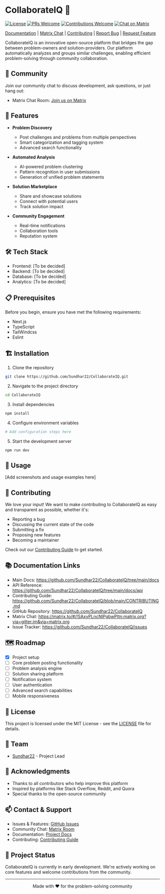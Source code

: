 
# CollaborateIQ 🤝

[![License](https://img.shields.io/badge/license-MIT-blue.svg)](https://opensource.org/licenses/MIT)
[![PRs Welcome](https://img.shields.io/badge/PRs-welcome-brightgreen.svg)](http://makeapullrequest.com)
[![Contributions Welcome](https://img.shields.io/badge/contributions-welcome-brightgreen.svg?style=flat)](https://github.com/Sundhar22/CollaborateIQ/issues)
[![Chat on Matrix](https://img.shields.io/badge/chat-on%20matrix-blue)](https://matrix.to/#/!SAxvPLncNIPgbwPItn:matrix.org?via=gitter.im&via=matrix.org)

[Documentation](https://github.com/Sundhar22/CollaborateIQ/docs) | 
[Matrix Chat](https://matrix.to/#/!SAxvPLncNIPgbwPItn:matrix.org?via=gitter.im&via=matrix.org) | 
[Contributing](https://github.com/Sundhar22/CollaborateIQ/blob/main/CONTRIBUTING.md) | 
[Report Bug](https://github.com/Sundhar22/CollaborateIQ/issues/new?template=bug_report.md) | 
[Request Feature](https://github.com/Sundhar22/CollaborateIQ/issues/new?template=feature_request.md)

CollaborateIQ is an innovative open-source platform that bridges the gap between problem-owners and solution-providers. Our platform automatically analyzes and groups similar challenges, enabling efficient problem-solving through community collaboration.

## 💬 Community

Join our community chat to discuss development, ask questions, or just hang out:

- Matrix Chat Room: [Join us on Matrix](https://matrix.to/#/!SAxvPLncNIPgbwPItn:matrix.org?via=gitter.im&via=matrix.org)

## 🚀 Features

- **Problem Discovery**
  - Post challenges and problems from multiple perspectives
  - Smart categorization and tagging system
  - Advanced search functionality

- **Automated Analysis**
  - AI-powered problem clustering
  - Pattern recognition in user submissions
  - Generation of unified problem statements

- **Solution Marketplace**
  - Share and showcase solutions
  - Connect with potential users
  - Track solution impact

- **Community Engagement**
  - Real-time notifications
  - Collaboration tools
  - Reputation system

## 🛠️ Tech Stack

- Frontend: [To be decided]
- Backend: [To be decided]
- Database: [To be decided]
- Analytics: [To be decided]

## 📋 Prerequisites

Before you begin, ensure you have met the following requirements:
* Next.js
* TypeScript
* TailWindcss
* Eslint
  

## 🏗️ Installation

1. Clone the repository
```bash
git clone https://github.com/Sundhar22/CollaborateIQ.git
```

2. Navigate to the project directory
```bash
cd CollaborateIQ
```

3. Install dependencies
```bash
npm install
```

4. Configure environment variables
```bash
# Add configuration steps here
```

5. Start the development server
```bash
npm run dev

```

## 🎯 Usage

[Add screenshots and usage examples here]

## 🤝 Contributing

We love your input! We want to make contributing to CollaborateIQ as easy and transparent as possible, whether it's:

- Reporting a bug
- Discussing the current state of the code
- Submitting a fix
- Proposing new features
- Becoming a maintainer

Check out our [Contributing Guide](CONTRIBUTING.md) to get started.


## 📚 Documentation Links

- Main Docs: https://github.com/Sundhar22/CollaborateIQ/tree/main/docs
- API Reference: https://github.com/Sundhar22/CollaborateIQ/tree/main/docs/api
- Contributing Guide: https://github.com/Sundhar22/CollaborateIQ/blob/main/CONTRIBUTING.md
- GitHub Repository: https://github.com/Sundhar22/CollaborateIQ
- Matrix Chat: https://matrix.to/#/!SAxvPLncNIPgbwPItn:matrix.org?via=gitter.im&via=matrix.org
- Issue Tracker: https://github.com/Sundhar22/CollaborateIQ/issues



## 🗺️ Roadmap

- [x] Project setup
- [ ] Core problem posting functionality
- [ ] Problem analysis engine
- [ ] Solution sharing platform
- [ ] Notification system
- [ ] User authentication
- [ ] Advanced search capabilities
- [ ] Mobile responsiveness

## 📜 License

This project is licensed under the MIT License - see the [LICENSE](LICENSE) file for details.

## 👥 Team

- [Sundhar22](https://github.com/Sundhar22) - Project Lead



## 🌟 Acknowledgments

- Thanks to all contributors who help improve this platform
- Inspired by platforms like Stack Overflow, Reddit, and Quora
- Special thanks to the open-source community

## 📫 Contact & Support

- Issues & Features: [GitHub Issues](https://github.com/Sundhar22/CollaborateIQ/issues)
- Community Chat: [Matrix Room](https://matrix.to/#/!SAxvPLncNIPgbwPItn:matrix.org?via=gitter.im&via=matrix.org)
- Documentation: [Project Docs](https://sundhar22.github.io/CollaborateIQ/)
- Contributing: [Contributing Guide](https://github.com/Sundhar22/CollaborateIQ/blob/main/CONTRIBUTING.md)

## 🔮 Project Status

CollaborateIQ is currently in early development. We're actively working on core features and welcome contributions from the community.

---

<p align="center">Made with ❤️ for the problem-solving community</p>
